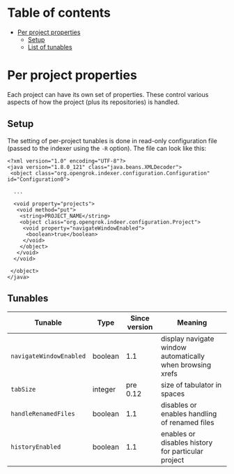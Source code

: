 # Table of contents

<!-- toc -->

- [Per project properties](#per-project-properties)
  * [Setup](#setup)
  * [List of tunables](#list-of-tunables)

# Per project properties

Each project can have its own set of properties. These control various aspects of how the project (plus its repositories) is handled.

## Setup

The setting of per-project tunables is done in read-only configuration file (passed to the indexer using the `-R` option). The file can look like this:

```
<?xml version="1.0" encoding="UTF-8"?>
<java version="1.8.0_121" class="java.beans.XMLDecoder">
 <object class="org.opengrok.indexer.configuration.Configuration" id="Configuration0">

  ...

  <void property="projects">
   <void method="put">
    <string>PROJECT_NAME</string>
    <object class="org.opengrok.indeer.configuration.Project">
     <void property="navigateWindowEnabled">
      <boolean>true</boolean>
     </void>
    </object>
   </void>
  </void>

 </object>
</java>
```

## Tunables

Tunable | Type | Since version | Meaning
--------|------|---------------|--------
`navigateWindowEnabled` | boolean | 1.1 | display navigate window automatically when browsing xrefs
`tabSize` | integer | pre 0.12 | size of tabulator in spaces
`handleRenamedFiles` | boolean | 1.1 | disables or enables handling of renamed files
`historyEnabled` | boolean | 1.1 | enables or disables history for particular project